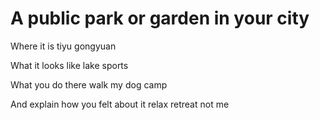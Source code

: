 # A public park or garden in your city 
Where it is
tiyu gongyuan

What it looks like
lake sports

What you do there
walk my dog
camp

And explain how you felt about it
relax
retreat
not me
